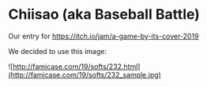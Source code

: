 # Chiisao (aka Baseball Battle)
Our entry for https://itch.io/jam/a-game-by-its-cover-2019

We decided to use this image:

![http://famicase.com/19/softs/232.html](http://famicase.com/19/softs/232_sample.jpg)
